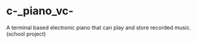 # c-_piano_vc-
A terminal based electronic piano that can play and store recorded music. (school project)
